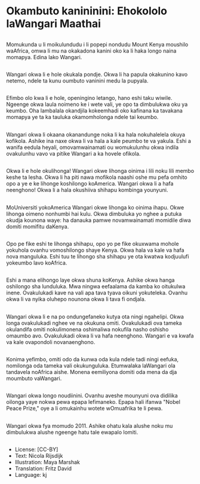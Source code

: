 # Okambuto kanininini: Ehokololo laWangari Maathai

##
Momukunda u li moikulundudu i li popepi nondudu Mount Kenya moushilo waAfrica, omwa li mu na okakadona kanini oko ka li haka longo naina momapya. Edina lako Wangari.

##
Wangari okwa li e hole okukala pondje. Okwa li ha papula okakunino kavo netemo, ndele ta kunu oumbuto vaninini medu la pupyala.

##
Efimbo olo kwa li e hole, openingino letango, hano eshi taku wiwile. Ngeenge okwa laula noimeno ke i wete vali, ye opo ta dimbulukwa oku ya keumbo. Oha lambalala okandjila kokeemhadi oko kafinana ka tavakana momapya ye ta ka tauluka okamomholonga ndele tai keumbo.

##
Wangari okwa li okaana okanandunge noka li ka hala nokuhalelela okuya kofikola. Ashike ina naxe okwa li va hala a kale peumbo te va yakula. Eshi a wanifa eedula heyali, omovamwainamati ou womukulunhu okwa indila ovakulunhu vavo va pitike Wangari a ka hovele ofikola.

##
Okwa li e hole okulihonga! Wangari okwe lihonga oinima i lili noku lili membo keshe ta lesha. Okwa li ha piti nawa mofikola naashi oshe mu pefa omhito opo a ye e ke lihonge koshilongo koAmerica. Wangari okwa li a hafa neenghono! Okwa li a hala okushiiva shihapu kombinga younyuni.

##
MoUniversiti yokoAmerica Wangari okwe lihonga ko oinima ihapu. Okwe lihonga oimeno nonhumbi hai kulu. Okwa dimbuluka yo nghee a putuka okudja kounona waye: ha danauka pamwe novamwainamati momidile diwa domiti momifitu daKenya.

##
Opo pe fike eshi te lihonga shihapu, opo yo pe fike okuxwama mohole yokuhola ovanhu vomoshilongo shaye Kenya. Okwa hala va kale va hafa nova manguluka. Eshi tuu te lihongo sha shihapu ye ota kwatwa kodjuulufi yokeumbo lavo koAfrica.

##
Eshi a mana elihongo laye okwa shuna koKenya. Ashike okwa hanga oshilongo sha lunduluka. Mwa ningwa eefaalama da kamba ko oitukulwa inene. Ovakulukadi kave na vali apa tava tyava oikuni yokuteleka. Ovanhu okwa li va nyika oluhepo nounona okwa li tava fi ondjala.

##
Wangari okwa li e na po ondungefaneko kutya ota ningi ngahelipi. Okwa longa ovakulukadi nghee ve na okukuna omiti. Ovakulukadi ova tameka okulandifa omiti nokulimonena oshimaliwa nokufila nasho oshisho omaumbo avo. Ovakulukadi okwa li va hafa neenghono. Wangari e va kwafa va kale ovapondoli novanaenghono.

##
Konima yefimbo, omiti odo da kunwa oda kula ndele tadi ningi eefuka, nomilonga oda tameka vali okukunguluka. Etumwalaka laWangari ola tandavela noAfrica aishe. Monena eemiliyona domiti oda mena da dja moumbuto vaWangari.

##
Wangari okwa longo noudiinini. Ovanhu aveshe mounyuni ova didilika oilonga yaye nokwa pewa epapa lefimaneko. Epapa hali ifanwa "Nobel Peace Prize," oye a li omukainhu wotete wOmuafrika te li pewa.

##
Wangari okwa fya momudo 2011. Ashike ohatu kala alushe noku mu dimbulukwa alushe ngeenge hatu tale ewapalo lomiti.

##
* License: [CC-BY]
* Text: Nicola Rijsdijk
* Illustration: Maya Marshak
* Translation: Fritz David
* Language: kj
